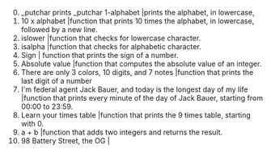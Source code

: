 0. _putchar prints _putchar
1-alphabet |prints the alphabet, in lowercase,
2. 10 x alphabet |function that prints 10 times the alphabet, in lowercase, followed by a new line.
3. islower |function that checks for lowercase character.
4. isalpha |function that checks for alphabetic character.
5. Sign | function that prints the sign of a number.
6. Absolute value |function that computes the absolute value of an integer.
7. There are only 3 colors, 10 digits, and 7 notes |function that prints the last digit of a number
8. I'm federal agent Jack Bauer, and today is the longest day of my life |function that prints every minute of the day of Jack Bauer, starting from 00:00 to 23:59.
9. Learn your times table |function that prints the 9 times table, starting with 0.
10. a + b |function that adds two integers and returns the result.
11. 98 Battery Street, the OG |

